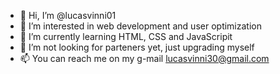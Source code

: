- 👋 Hi, I’m @lucasvinni01
- 👀 I’m interested in web development and user optimization
- 🌱 I’m currently learning HTML, CSS and JavaScripit
- 💞️ I’m not looking for parteners yet, just upgrading myself
- 📫 You can reach me on my g-mail lucasvinni30@gmail.com

<!---
lucasvinni01/lucasvinni01 is a ✨ special ✨ repository because its `README.md` (this file) appears on your GitHub profile.
You can click the Preview link to take a look at your changes.
--->
